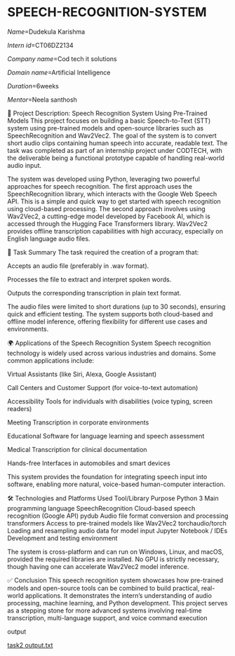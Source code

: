 # SPEECH-RECOGNITION-SYSTEM

*Name*=Dudekula Karishma

*Intern id*=CT06DZ2134

*Company name*=Cod tech it solutions

*Domain name*=Artificial Intelligence

*Duration*=6weeks

*Mentor*=Neela santhosh

📄 Project Description: Speech Recognition System Using Pre-Trained Models
This project focuses on building a basic Speech-to-Text (STT) system using pre-trained models and open-source libraries such as SpeechRecognition and Wav2Vec2. The goal of the system is to convert short audio clips containing human speech into accurate, readable text. The task was completed as part of an internship project under CODTECH, with the deliverable being a functional prototype capable of handling real-world audio input.

The system was developed using Python, leveraging two powerful approaches for speech recognition. The first approach uses the SpeechRecognition library, which interacts with the Google Web Speech API. This is a simple and quick way to get started with speech recognition using cloud-based processing. The second approach involves using Wav2Vec2, a cutting-edge model developed by Facebook AI, which is accessed through the Hugging Face Transformers library. Wav2Vec2 provides offline transcription capabilities with high accuracy, especially on English language audio files.

🧠 Task Summary
The task required the creation of a program that:

Accepts an audio file (preferably in .wav format).

Processes the file to extract and interpret spoken words.

Outputs the corresponding transcription in plain text format.

The audio files were limited to short durations (up to 30 seconds), ensuring quick and efficient testing. The system supports both cloud-based and offline model inference, offering flexibility for different use cases and environments.

🌍 Applications of the Speech Recognition System
Speech recognition technology is widely used across various industries and domains. Some common applications include:

Virtual Assistants (like Siri, Alexa, Google Assistant)

Call Centers and Customer Support (for voice-to-text automation)

Accessibility Tools for individuals with disabilities (voice typing, screen readers)

Meeting Transcription in corporate environments

Educational Software for language learning and speech assessment

Medical Transcription for clinical documentation

Hands-free Interfaces in automobiles and smart devices

This system provides the foundation for integrating speech input into software, enabling more natural, voice-based human-computer interaction.

🛠️ Technologies and Platforms Used
Tool/Library	Purpose
Python 3	Main programming language
SpeechRecognition	Cloud-based speech recognition (Google API)
pydub	Audio file format conversion and processing
transformers	Access to pre-trained models like Wav2Vec2
torchaudio/torch	Loading and resampling audio data for model input
Jupyter Notebook / IDEs	Development and testing environment

The system is cross-platform and can run on Windows, Linux, and macOS, provided the required libraries are installed. No GPU is strictly necessary, though having one can accelerate Wav2Vec2 model inference.

✅ Conclusion
This speech recognition system showcases how pre-trained models and open-source tools can be combined to build practical, real-world applications. It demonstrates the intern’s understanding of audio processing, machine learning, and Python development. This project serves as a stepping stone for more advanced systems involving real-time transcription, multi-language support, and voice command execution

output

[task2 output.txt](https://github.com/user-attachments/files/21563965/task2.output.txt)



